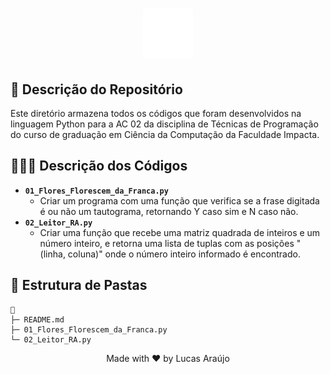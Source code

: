 <h1 align="center">
    <img alt="Impacta Logo" height="80" title="Azure Logo" src="../../../../.github/impacta-logo.png">
</h1>

## 📝 Descrição do Repositório

Este diretório armazena todos os códigos que foram desenvolvidos na linguagem Python para a AC 02 da disciplina de Técnicas de Programação do curso de graduação em Ciência da Computação da Faculdade Impacta.

## 👨🏻‍💻 Descrição dos Códigos

- **`01_Flores_Florescem_da_Franca.py`**
  - Criar um programa com uma função que verifica se a frase digitada é ou não um tautograma, retornando Y caso sim e N caso não.
- **`02_Leitor_RA.py`**
  - Criar uma função que recebe uma matriz quadrada de inteiros e um número inteiro, e retorna uma lista de tuplas com as posições "(linha, coluna)" onde o número inteiro informado é encontrado.

## 📁 Estrutura de Pastas

```
📁
├─ README.md
├─ 01_Flores_Florescem_da_Franca.py
└─ 02_Leitor_RA.py
```

<div align="center">
  <p>Made with ❤ by Lucas Araújo</p>
</div>